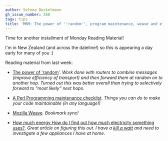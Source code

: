 ```yaml
---
author: Selena Deckelmann
gh_issue_number: 268
tags: tips
title: 'MRM: The power of ''random'', program maintenance, weave and electricity'
---
```




Time for another installment of Monday Reading Material!

I'm in New Zealand (and across the dateline!) so this is appearing a day early for many of you :)

Reading material from last week:

- [The power of 'random](http://web.mit.edu/newsoffice/2010/network-coding-part1.html)'. *Work done with routers to combine messages (improve efficiency of transport) and then forward them *at random* on to another hop. Turned out this was better overall than trying to selectively forward to "most likely" next hops.*

- [A Perl Programming maintenance checklist](http://www.modernperlbooks.com/mt/2010/02/a-perl-programming-maintenance-checklist.html). *Things you can do to make your code maintainable (in any language!)*

- [Mozilla Weave](http://arstechnica.com/open-source/reviews/2010/02/mozilla-weave-10-take-your-tabs-and-bookmarks-everywhere.ars). *Bookmark sync!*

- [How much energy How do I find out how much electricity something uses?](http://michaelbluejay.com/electricity/howmuch.html). *Great article on figuring this out. I have a [kill a watt](http://www.p3international.com/products/special/P4400/P4400-CE.html) and need to investigate a few appliances I have at home*.


